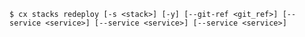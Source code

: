 <!-- usedin: [ _includes/_inlines/Toolbelt/common/stacks/stacks_usage-3-v1.md] -->

```
$ cx stacks redeploy [-s <stack>] [-y] [--git-ref <git_ref>] [--service <service>] [--service <service>] [--service <service>]
```
